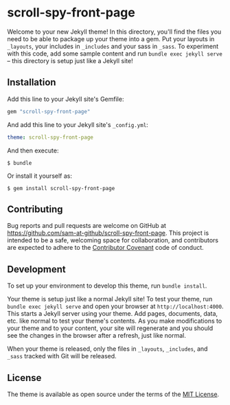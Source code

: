 # scroll-spy-front-page
Welcome to your new Jekyll theme! In this directory, you'll find the files you need to be able to package up your theme into a gem. Put your layouts in `_layouts`, your includes in `_includes` and your sass in `_sass`. To experiment with this code, add some sample content and run `bundle exec jekyll serve` – this directory is setup just like a Jekyll site!

## Installation

Add this line to your Jekyll site's Gemfile:

```ruby
gem "scroll-spy-front-page"
```

And add this line to your Jekyll site's `_config.yml`:

```yaml
theme: scroll-spy-front-page
```

And then execute:

    $ bundle

Or install it yourself as:

    $ gem install scroll-spy-front-page

## Contributing
Bug reports and pull requests are welcome on GitHub at https://github.com/sam-at-github/scroll-spy-front-page. This project is intended to be a safe, welcoming space for collaboration, and contributors are expected to adhere to the [Contributor Covenant](http://contributor-covenant.org) code of conduct.

## Development
To set up your environment to develop this theme, run `bundle install`.

Your theme is setup just like a normal Jekyll site! To test your theme, run `bundle exec jekyll serve` and open your browser at `http://localhost:4000`. This starts a Jekyll server using your theme. Add pages, documents, data, etc. like normal to test your theme's contents. As you make modifications to your theme and to your content, your site will regenerate and you should see the changes in the browser after a refresh, just like normal.

When your theme is released, only the files in `_layouts`, `_includes`, and `_sass` tracked with Git will be released.

## License
The theme is available as open source under the terms of the [MIT License](http://opensource.org/licenses/MIT).
